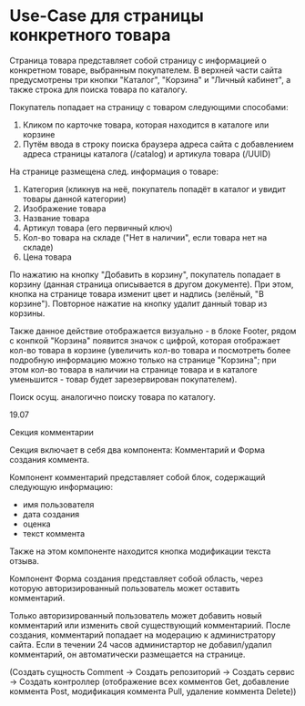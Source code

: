 # Use-Case для страницы конкретного товара

Страница товара представляет собой страницу с информацией о конкретном товаре, выбранным покупателем. В верхней части сайта предусмотрены три кнопки "Каталог", "Корзина" и "Личный кабинет", а также строка для поиска товара по каталогу.

Покупатель попадает на страницу с товаром следующими способами:
1. Кликом по карточке товара, которая находится в каталоге или корзине
2. Путём ввода в строку поиска браузера адреса сайта с добавлением адреса страницы каталога (/catalog) и артикула товара (/UUID)

На странице размещена след. информация о товаре:
1. Категория (кликнув на неё, покупатель попадёт в каталог и увидит товары данной категории)
2. Изображение товара
3. Название товара
4. Артикул товара (его первичный ключ)
4. Кол-во товара на складе ("Нет в наличии", если товара нет на складе)
5. Цена товара

По нажатию на кнопку "Добавить в корзину", покупатель попадает в корзину (данная страница описывается в другом документе). При этом, кнопка на странице товара изменит цвет и надпись (зелёный, "В корзине"). Повторное нажатие на кнопку удалит данный товар из корзины.

Также данное действие отображается визуально - в блоке Footer, рядом с конпкой "Корзина" появится значок с цифрой, которая отображает кол-во товара в корзине (увеличить кол-во товара и посмотреть более подробную информацию можно только на странице "Корзина"; при этом кол-во товара в наличии на странице товара и в каталоге уменьшится - товар будет зарезервирован покупателем).

Поиск осущ. аналогично поиску товара по каталогу.

19.07

Секция комментарии

Секция включает в себя два компонента: Комментарий и Форма создания коммента.

Компонент комментарий представляет собой блок, содержащий следующую информацию:
- имя пользователя
- дата создания
- оценка
- текст коммента

Также на этом компоненте находится кнопка модификации текста отзыва.

Компонент Форма создания представляет собой область, через которую авторизированный пользователь может оставить комментарий.

Только авторизированный пользователь может добавить новый комментарий или изменить свой существующий комментариий. После создания, комментарий попадает на модерацию к администратору сайта. Если в течении 24 часов администартор не добавил/удалил комментарий, он автоматически размещается на странице. 

(Создать сущность Comment -> Создать репозиторий -> Создать сервис -> Создать контроллер (отображение всех комментов Get, добавление коммента Post, модификация коммента Pull, удаление коммента Delete))



